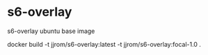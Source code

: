 # s6-overlay
s6-overlay ubuntu base image 

docker build -t jjrom/s6-overlay:latest -t jjrom/s6-overlay:focal-1.0 . 
